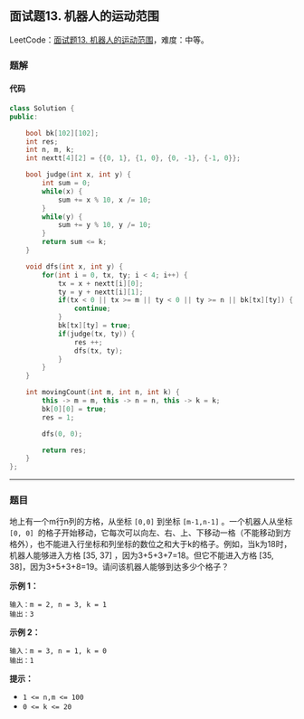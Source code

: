## 面试题13. 机器人的运动范围

LeetCode：[面试题13. 机器人的运动范围](https://leetcode.cn/problems/ji-qi-ren-de-yun-dong-fan-wei-lcof/)，难度：中等。

### 题解

#### 代码

```c++
class Solution {
public:

    bool bk[102][102];
    int res;
    int n, m, k;
    int nextt[4][2] = {{0, 1}, {1, 0}, {0, -1}, {-1, 0}};

    bool judge(int x, int y) {
        int sum = 0;
        while(x) {
            sum += x % 10, x /= 10;
        }
        while(y) {
            sum += y % 10, y /= 10;
        }
        return sum <= k;
    }

    void dfs(int x, int y) {
        for(int i = 0, tx, ty; i < 4; i++) {
            tx = x + nextt[i][0];
            ty = y + nextt[i][1];
            if(tx < 0 || tx >= m || ty < 0 || ty >= n || bk[tx][ty]) {
                continue;
            }
            bk[tx][ty] = true;
            if(judge(tx, ty)) {
                res ++;
                dfs(tx, ty);
            }
        }
    }

    int movingCount(int m, int n, int k) {
        this -> m = m, this -> n = n, this -> k = k;
        bk[0][0] = true;
        res = 1;

        dfs(0, 0);

        return res;
    }
};
```



---



### 题目

地上有一个m行n列的方格，从坐标 `[0,0]` 到坐标 `[m-1,n-1]` 。一个机器人从坐标 `[0, 0] `的格子开始移动，它每次可以向左、右、上、下移动一格（不能移动到方格外），也不能进入行坐标和列坐标的数位之和大于k的格子。例如，当k为18时，机器人能够进入方格 [35, 37] ，因为3+5+3+7=18。但它不能进入方格 [35, 38]，因为3+5+3+8=19。请问该机器人能够到达多少个格子？

 

**示例 1：**

```
输入：m = 2, n = 3, k = 1
输出：3
```

**示例 2：**

```
输入：m = 3, n = 1, k = 0
输出：1
```

**提示：**

- `1 <= n,m <= 100`
- `0 <= k <= 20`


